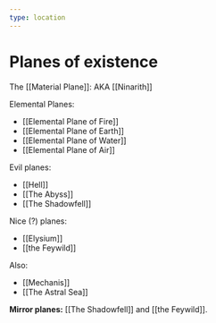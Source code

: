 ```yaml
---
type: location
---
```


# Planes of existence

The [[Material Plane]]: AKA [[Ninarith]]

Elemental Planes:
* [[Elemental Plane of Fire]]
* [[Elemental Plane of Earth]]
* [[Elemental Plane of Water]]
* [[Elemental Plane of Air]]

Evil planes:
* [[Hell]] 
* [[The Abyss]]
* [[The Shadowfell]]

Nice (?) planes:
* [[Elysium]]
* [[the Feywild]]

Also:
* [[Mechanis]]
* [[The Astral Sea]]

**Mirror planes:** [[The Shadowfell]] and [[the Feywild]].